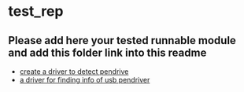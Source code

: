 # test_rep
## Please add here your tested runnable module and add this folder link into this readme

- [create a driver to detect pendrive](https://github.com/LINNBD/test_rep/tree/master/test_folder/pendrive_driver) <br>
- [a driver for finding info of usb pendriver](https://github.com/LINNBD/test_rep/tree/master/test_folder/Usb_info)

